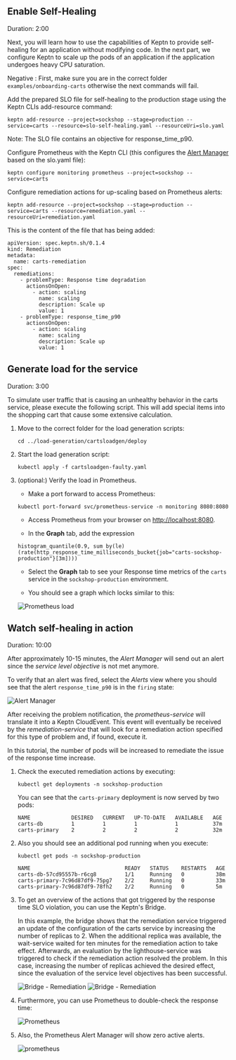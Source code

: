 

## Enable Self-Healing 
Duration: 2:00

Next, you will learn how to use the capabilities of Keptn to provide self-healing for an application without modifying code. In the next part, we configure Keptn to scale up the pods of an application if the application undergoes heavy CPU saturation. 

Negative
: First, make sure you are in the correct folder `examples/onboarding-carts` otherwise the next commands will fail.

Add the prepared SLO file for self-healing to the production stage using the Keptn CLIs add-resource command:

<!-- command -->
```
keptn add-resource --project=sockshop --stage=production --service=carts --resource=slo-self-healing.yaml --resourceUri=slo.yaml
```

Note: The SLO file contains an objective for response_time_p90.


Configure Prometheus with the Keptn CLI (this configures the [Alert Manager](https://prometheus.io/docs/alerting/configuration/) based on the slo.yaml file):

<!-- command -->
```
keptn configure monitoring prometheus --project=sockshop --service=carts
```

Configure remediation actions for up-scaling based on Prometheus alerts:

<!-- command -->
```
keptn add-resource --project=sockshop --stage=production --service=carts --resource=remediation.yaml --resourceUri=remediation.yaml
```

This is the content of the file that has being added:

```
apiVersion: spec.keptn.sh/0.1.4
kind: Remediation
metadata:
  name: carts-remediation
spec:
  remediations:
    - problemType: Response time degradation
      actionsOnOpen:
        - action: scaling
          name: scaling
          description: Scale up
          value: 1
    - problemType: response_time_p90
      actionsOnOpen:
        - action: scaling
          name: scaling
          description: Scale up
          value: 1
```

## Generate load for the service
Duration: 3:00

To simulate user traffic that is causing an unhealthy behavior in the carts service, please execute the following script. This will add special items into the shopping cart that cause some extensive calculation.

1. Move to the correct folder for the load generation scripts:

    <!-- command -->
    ```
    cd ../load-generation/cartsloadgen/deploy
    ```

1. Start the load generation script: 

    <!-- command -->
    ```
    kubectl apply -f cartsloadgen-faulty.yaml
    ```

1. (optional:) Verify the load in Prometheus.
    - Make a port forward to access Prometheus:

    ```
    kubectl port-forward svc/prometheus-service -n monitoring 8080:8080
    ```
    
    - Access Prometheus from your browser on [http://localhost:8080](http://localhost:8080).

    - In the **Graph** tab, add the expression 

    ```
    histogram_quantile(0.9, sum by(le) (rate(http_response_time_milliseconds_bucket{job="carts-sockshop-production"}[3m])))
    ```
    
    - Select the **Graph** tab to see your Response time metrics of the `carts` service in the `sockshop-production` environment.

    - You should see a graph which locks similar to this:

    ![Prometheus load](./assets/prometheus-load.png)


## Watch self-healing in action
Duration: 10:00

After approximately 10-15 minutes, the *Alert Manager* will send out an alert since the *service level objective* is not met anymore. 

To verify that an alert was fired, select the *Alerts* view where you should see that the alert `response_time_p90` is in the `firing` state:

  ![Alert Manager](./assets/alert-manager.png)

After receiving the problem notification, the *prometheus-service* will translate it into a Keptn CloudEvent. This event will eventually be received by the *remediation-service* that will look for a remediation action specified for this type of problem and, if found, execute it.

In this tutorial, the number of pods will be increased to remediate the issue of the response time increase. 

1. Check the executed remediation actions by executing:

    <!-- bash wait_for_pod_number_in_deployment_in_namespace "carts-primary" "2" "sockshop-production" -->

    <!-- debug -->
    ```
    kubectl get deployments -n sockshop-production
    ```

    You can see that the `carts-primary` deployment is now served by two pods:

    ```
    NAME             DESIRED   CURRENT   UP-TO-DATE   AVAILABLE   AGE
    carts-db         1         1         1            1           37m
    carts-primary    2         2         2            2           32m
    ```

1. Also you should see an additional pod running when you execute:

    <!-- debug -->
    ```
    kubectl get pods -n sockshop-production
    ```

    ```
    NAME                              READY   STATUS    RESTARTS   AGE
    carts-db-57cd95557b-r6cg8         1/1     Running   0          38m
    carts-primary-7c96d87df9-75pg7    2/2     Running   0          33m
    carts-primary-7c96d87df9-78fh2    2/2     Running   0          5m
    ```

1. To get an overview of the actions that got triggered by the response time SLO violation, you can use the Keptn's Bridge.

    In this example, the bridge shows that the remediation service triggered an update of the configuration of the carts service by increasing the number of replicas to 2. When the additional replica was available, the wait-service waited for ten minutes for the remediation action to take effect. Afterwards, an evaluation by the lighthouse-service was triggered to check if the remediation action resolved the problem. In this case, increasing the number of replicas achieved the desired effect, since the evaluation of the service level objectives has been successful.
    
    ![Bridge - Remediation](./assets/bridge-remediation-flow1.png)
    ![Bridge - Remediation](./assets/bridge-remediation-flow2.png)

1. Furthermore, you can use Prometheus to double-check the response time:

    ![Prometheus](./assets/prometheus-load-reduced.png)

1. Also, the Prometheus Alert Manager will show zero active alerts.

    ![prometheus](./assets/prometheus-alerts-zero.png)